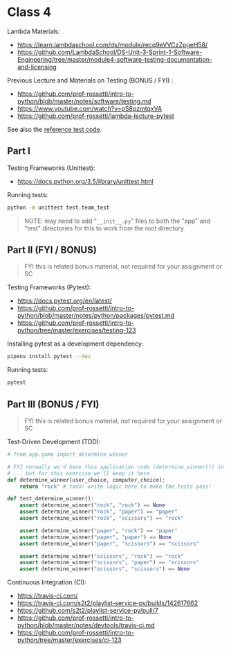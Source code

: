 

# Class 4

Lambda Materials:
  + https://learn.lambdaschool.com/ds/module/recq9eVVCzZpgeH58/
  + https://github.com/LambdaSchool/DS-Unit-3-Sprint-1-Software-Engineering/tree/master/module4-software-testing-documentation-and-licensing

Previous Lecture and Materials on Testing (BONUS / FYI) :
  + https://github.com/prof-rossetti/intro-to-python/blob/master/notes/software/testing.md
  + https://www.youtube.com/watch?v=pS8pzmtqxVA
  + https://github.com/prof-rossetti/lambda-lecture-pytest

See also the [reference test code](/test/).

## Part I

Testing Frameworks (Unittest):
  + https://docs.python.org/3.5/library/unittest.html

Running tests:

```sh
python -m unittest test.team_test
```

> NOTE: may need to add "`__init__.py`" files to both the "app" and "test" directories for this to work from the root directory

## Part II (FYI / BONUS)

> FYI this is related bonus material, not required for your assignment or SC

Testing Frameworks (Pytest):
  + https://docs.pytest.org/en/latest/
  + https://github.com/prof-rossetti/intro-to-python/blob/master/notes/python/packages/pytest.md
  + https://github.com/prof-rossetti/intro-to-python/tree/master/exercises/testing-123

Installing pytest as a development dependency:

```sh
pipenv install pytest --dev
```
Running tests:

```sh
pytest
```

## Part III (BONUS / FYI)

> FYI this is related bonus material, not required for your assignment or SC

Test-Driven Development (TDD):

```py
# from app.game import determine_winner

# FYI normally we'd have this application code (determine_winner()) in another file,
# ... but for this exercise we'll keep it here
def determine_winner(user_choice, computer_choice):
    return "rock" # todo: write logic here to make the tests pass!

def test_determine_winner():
    assert determine_winner("rock", "rock") == None
    assert determine_winner("rock", "paper") == "paper"
    assert determine_winner("rock", "scissors") == "rock"

    assert determine_winner("paper", "rock") == "paper"
    assert determine_winner("paper", "paper") == None
    assert determine_winner("paper", "scissors") == "scissors"

    assert determine_winner("scissors", "rock") == "rock"
    assert determine_winner("scissors", "paper") == "scissors"
    assert determine_winner("scissors", "scissors") == None
```

Continuous Integration (CI):
  + https://travis-ci.com/
  + https://travis-ci.com/s2t2/playlist-service-py/builds/142617662
  + https://github.com/s2t2/playlist-service-py/pull/7
  + https://github.com/prof-rossetti/intro-to-python/blob/master/notes/devtools/travis-ci.md
  + https://github.com/prof-rossetti/intro-to-python/tree/master/exercises/ci-123
